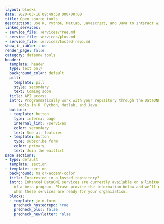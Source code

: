 ```yaml
---
layout: blocks
date: 2020-03-16T09:49:58.000+00:00
title: Open source tools
description: Use R, Python, Matlab, Javascript, and Java to interact with DataONE services
linked_services:
- service_file: services/free.md
- service_file: services/plus.md
- service_file: services/hosted-repo.md
show_in_table: true
render_page: false
category: dataone tools
header:
  template: header
  type: text only
  background_color: default
  pill:
    template: pill
    style: secondary
    text: Coming soon
  title: API access
  intro: Programmatically work with your repository through the DataONE
      tools in R, Python, Matlab, and Java.
  buttons:
  - template: button
    type: internal page
    internal_link: /services
    color: secondary
    text: See all features
  - template: button
    type: subscribe form
    color: primary
    text: Join the waitlist
page_sections:
- type: default
  template: section
- template: section
  background: major-accent-color
  title: Interested in a hosted repository?
  intro: Enhanced DataONE services are currently available on a limited basis as part
    of a beta program. Please provide the information below and we’ll get in touch
    when these services are ready for your organization.
  blocks:
  - template: join-form
    precheck_hostedrepo: true
    precheck_plus: false
    precheck_newsletter: false
---
```

